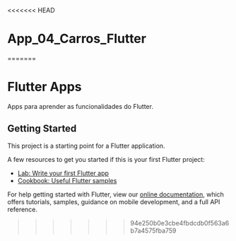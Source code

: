 <<<<<<< HEAD
# App_04_Carros_Flutter
=======
# Flutter Apps

Apps para aprender as funcionalidades do Flutter.

## Getting Started

This project is a starting point for a Flutter application.

A few resources to get you started if this is your first Flutter project:

- [Lab: Write your first Flutter app](https://flutter.dev/docs/get-started/codelab)
- [Cookbook: Useful Flutter samples](https://flutter.dev/docs/cookbook)

For help getting started with Flutter, view our
[online documentation](https://flutter.dev/docs), which offers tutorials,
samples, guidance on mobile development, and a full API reference.
>>>>>>> 94e250b0e3cbe4fbdcdb0f563a6b7a4575fba759
